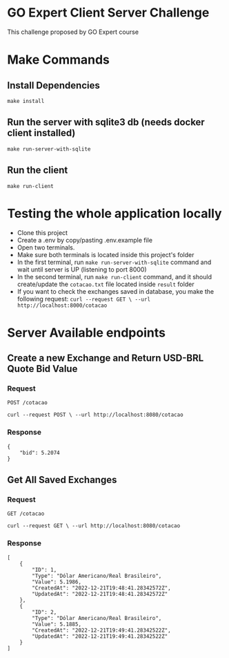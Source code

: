 # GO Expert Client Server Challenge

This challenge proposed by GO Expert course

# Make Commands

## Install Dependencies

    make install

## Run the server with sqlite3 db (needs docker client installed)

    make run-server-with-sqlite

## Run the client

    make run-client

# Testing the whole application locally

- Clone this project
- Create a .env by copy/pasting .env.example file
- Open two terminals.
- Make sure both terminals is located inside this project's folder
- In the first terminal, run `make run-server-with-sqlite` command and wait until server is UP (listening to port 8000)
- In the second terminal, run `make run-client` command, and it should create/update the `cotacao.txt` file located inside `result` folder
- If you want to check the exchanges saved in database, you make the following request:
`
  curl --request GET \
  --url http://localhost:8000/cotacao
`

# Server Available endpoints

## Create a new Exchange and Return USD-BRL Quote Bid Value

### Request

`POST /cotacao`

    curl --request POST \ --url http://localhost:8080/cotacao

### Response

    {
        "bid": 5.2074
    }

## Get All Saved Exchanges

### Request

`GET /cotacao`

    curl --request GET \ --url http://localhost:8080/cotacao

### Response

    [
	    {
		    "ID": 1,
		    "Type": "Dólar Americano/Real Brasileiro",
		    "Value": 5.1986,
		    "CreatedAt": "2022-12-21T19:48:41.28342572Z",
		    "UpdatedAt": "2022-12-21T19:48:41.28342572Z"
	    },
        {
            "ID": 2,
            "Type": "Dólar Americano/Real Brasileiro",
            "Value": 5.1885,
            "CreatedAt": "2022-12-21T19:49:41.28342522Z",
            "UpdatedAt": "2022-12-21T19:49:41.28342522Z"
        }
    ]
